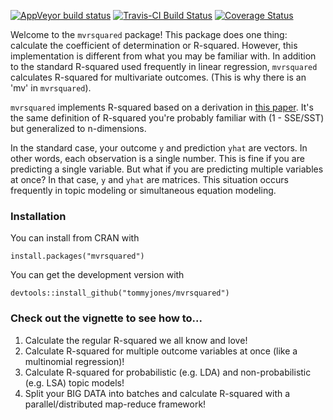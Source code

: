 <!-- badges: start -->
[![AppVeyor build status](https://ci.appveyor.com/api/projects/status/github/TommyJones/mvrsquared?branch=master&svg=true)](https://ci.appveyor.com/project/TommyJones/mvrsquared)
[![Travis-CI Build Status](https://travis-ci.com/TommyJones/mvrsquared.svg?branch=master)](https://travis-ci.com/TommyJones/mvrsquared)
[![Coverage Status](https://img.shields.io/codecov/c/github/tommyjones/mvrsquared/master.svg)](https://codecov.io/github/tommyjones/mvrsquared?branch=master)
<!-- badges: end -->


Welcome to the `mvrsquared` package! This package does one thing: calculate the coefficient of determination or R-squared. However, this implementation is different from what you may be familiar with. In addition to the standard R-squared used frequently in linear regression, `mvrsquared` calculates R-squared for multivariate outcomes. (This is why there is an 'mv' in `mvrsquared`).

`mvrsquared` implements R-squared based on a derivation in [this paper](https://arxiv.org/abs/1911.11061). It's the same definition of R-squared you're probably familiar with (1 - SSE/SST) but generalized to n-dimensions.

In the standard case, your outcome `y` and prediction `yhat` are vectors. In other words, each observation is a single number. This is fine if you are predicting a single variable. But what if you are predicting multiple variables at once? In that case, `y` and `yhat` are matrices. This situation occurs frequently in topic modeling or simultaneous equation modeling.

### Installation

You can install from CRAN with

```
install.packages("mvrsquared")
```

You can get the development version with 

```
devtools::install_github("tommyjones/mvrsquared")
```

### Check out the vignette to see how to...

1. Calculate the regular R-squared we all know and love!
2. Calculate R-squared for multiple outcome variables at once (like a multinomial regression)!
3. Calculate R-squared for probabilistic (e.g. LDA) and non-probabilistic (e.g. LSA) topic models!
4. Split your BIG DATA into batches and calculate R-squared with a parallel/distributed map-reduce framework!

